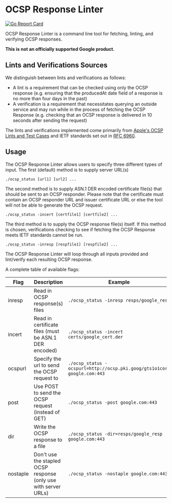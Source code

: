 # OCSP Response Linter

[![Go Report Card](https://goreportcard.com/badge/github.com/googleinterns/ocsp-response-linter)](https://goreportcard.com/report/github.com/googleinterns/ocsp-response-linter)

OCSP Response Linter is a command line tool for fetching, linting, and verifying OCSP responses.

**This is not an officially supported Google product.**

## Lints and Verifications Sources

We distinguish between lints and verifications as follows: 
- A lint is a requirement that can be checked using only the OCSP response (e.g. ensuring that the producedAt date field of a response is no more than four days in the past)
- A verification is a requirement that necessitates querying an outside service and may run while in the process of fetching the OCSP Response (e.g. checking that an OCSP response is delivered in 10 seconds after sending the request)

The lints and verifications implemented come primarily from [Apple's OCSP Lints and Test Cases](bug1588001.bmoattachments.org/attachment.cgi?id=9160540) and IETF standards set out in [RFC 6960](tools.ietf.org/html/rfc6960).

## Usage

The OCSP Response Linter allows users to specify three different types of input. The first (default) method is to supply server URL(s)

`./ocsp_status [url1] [url2] ...`

The second method is to supply ASN.1 DER encoded certificate file(s) that should be sent to an OCSP responder. Please note that the certificate must contain an OCSP responder URL and issuer certificate URL or else the tool will not be able to generate the OCSP request.

`./ocsp_status -incert [certfile1] [certfile2] ...`

The third method is to supply the OCSP response file(s) itself. If this method is chosen, verifications checking to see if fetching the OCSP Response meets IETF standards cannot be run.

`./ocsp_status -inresp [respfile1] [respfile2] ...`

The OCSP Response Linter will loop through all inputs provided and lint/verify each resulting OCSP response.

A complete table of available flags:

| Flag    | Description                                           | Example                                                    |
| --------| ------------------------------------------------------| ---------------------------------------------------------- |
| inresp  | Read in OCSP response(s) files                        | `./ocsp_status -inresp resps/google_resp` |
| incert  | Read in certificate files (must be ASN.1 DER encoded) | `./ocsp_status -incert certs/google_cert.der` |
| ocspurl | Specify the url to send the OCSP request to           | `./ocsp_status -ocspurl=http://ocsp.pki.goog/gts1o1core google.com:443` |
| post    | Use POST to send the OCSP request (instead of GET)    | `./ocsp_status -post google.com:443` |
| dir     | Write the OCSP response to a file                     | `./ocsp_status -dir=resps/google_resp google.com:443`|
| nostaple| Don't use the stapled OCSP response (only use with server URLs) | `./ocsp_status -nostaple google.com:443` |
